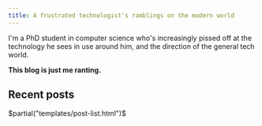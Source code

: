 ```yaml
---
title: A frustrated technologist's ramblings on the modern world
---
```

 
I'm a PhD student in computer science who's increasingly pissed off at the technology he sees in use around him, and the direction of the general tech world. 

**This blog is just me ranting.**


## Recent posts

$partial("templates/post-list.html")$